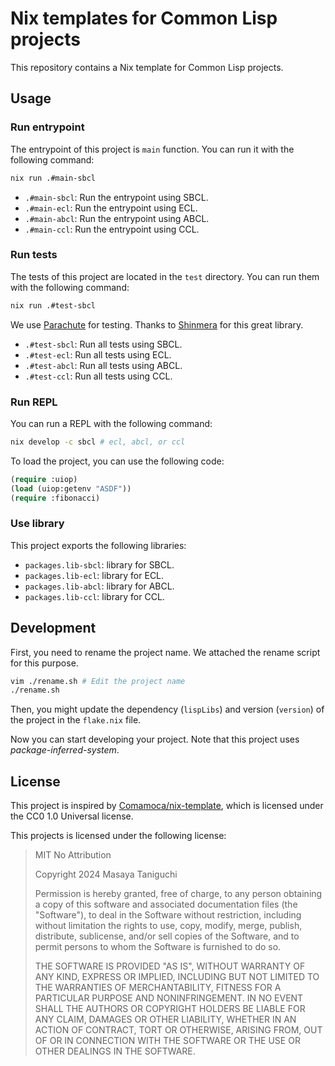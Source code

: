 # Nix templates for Common Lisp projects

This repository contains a Nix template for Common Lisp projects.

## Usage

### Run entrypoint

The entrypoint of this project is `main` function.
You can run it with the following command:

```sh
nix run .#main-sbcl
```

- `.#main-sbcl`: Run the entrypoint using SBCL.
- `.#main-ecl`: Run the entrypoint using ECL.
- `.#main-abcl`: Run the entrypoint using ABCL.
- `.#main-ccl`: Run the entrypoint using CCL.

### Run tests

The tests of this project are located in the `test` directory.
You can run them with the following command:

```sh
nix run .#test-sbcl
```

We use [Parachute](https://github.com/Shinmera/parachute) for testing.
Thanks to [Shinmera](https://github.com/Shinmera) for this great library.

- `.#test-sbcl`: Run all tests using SBCL.
- `.#test-ecl`: Run all tests using ECL.
- `.#test-abcl`: Run all tests using ABCL.
- `.#test-ccl`: Run all tests using CCL.

### Run REPL

You can run a REPL with the following command:

```sh
nix develop -c sbcl # ecl, abcl, or ccl
```

To load the project, you can use the following code:

```lisp
(require :uiop)
(load (uiop:getenv "ASDF"))
(require :fibonacci)
```

### Use library

This project exports the following libraries:

- `packages.lib-sbcl`: library for SBCL.
- `packages.lib-ecl`: library for ECL.
- `packages.lib-abcl`: library for ABCL.
- `packages.lib-ccl`: library for CCL.

## Development

First, you need to rename the project name.
We attached the rename script for this purpose.

```sh
vim ./rename.sh # Edit the project name
./rename.sh
```

Then, you might update the dependency (`lispLibs`)
and version (`version`) of the project in the `flake.nix` file.

Now you can start developing your project.
Note that this project uses _package-inferred-system_.

## License

This project is inspired by
[Comamoca/nix-template](https://github.com/Comamoca/scaffold/tree/main/cl-nix),
which is licensed under the CC0 1.0 Universal license.

This projects is licensed under the following license:

>
> MIT No Attribution
>
> Copyright 2024 Masaya Taniguchi
>
> Permission is hereby granted, free of charge, to any person obtaining a copy of this
> software and associated documentation files (the "Software"), to deal in the Software
> without restriction, including without limitation the rights to use, copy, modify,
> merge, publish, distribute, sublicense, and/or sell copies of the Software, and to
> permit persons to whom the Software is furnished to do so.
>
> THE SOFTWARE IS PROVIDED "AS IS", WITHOUT WARRANTY OF ANY KIND, EXPRESS OR IMPLIED,
> INCLUDING BUT NOT LIMITED TO THE WARRANTIES OF MERCHANTABILITY, FITNESS FOR A
> PARTICULAR PURPOSE AND NONINFRINGEMENT. IN NO EVENT SHALL THE AUTHORS OR COPYRIGHT
> HOLDERS BE LIABLE FOR ANY CLAIM, DAMAGES OR OTHER LIABILITY, WHETHER IN AN ACTION
> OF CONTRACT, TORT OR OTHERWISE, ARISING FROM, OUT OF OR IN CONNECTION WITH THE
> SOFTWARE OR THE USE OR OTHER DEALINGS IN THE SOFTWARE.

